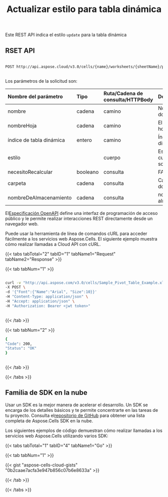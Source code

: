 ﻿---
title: Actualizar estilo para tabla dinámica
second_title: Aspose.Cells Cloud Documen
linktitle: Formatear todo
type: docs
url: /es/pivot-tables/format-all/
aliases: [/update-style-for-pivot-table/]
keywords: Update all cell style for a pivot table
description: Aspose.Cells Cloud REST API admite la actualización de todos los estilos de celda para una tabla dinámica. El SDK es compatible con varios lenguajes de desarrollo, como Android, C#, Go, Java, NodeJS, Perl, PHP, Python, Ruby y Swift.
weight: 100
kwords: Excel, Office Nube, REST API, Hoja de cálculo, PDF, CSV, Json, Markdown, Actualizar estilo para tabla dinámica
---
Este REST API indica el estilo `update` para la tabla dinámica
 
## RSET API
 
```bash
 
POST http://api.aspose.cloud/v3.0/cells/{name}/worksheets/{sheetName}/pivottables/{pivotTableIndex}/FormatAll
 
```
 Los parámetros de la solicitud son:
 
| Nombre del parámetro| Tipo| Ruta/Cadena de consulta/HTTPBody|Descripción|
|:- |:- |:- |:- |
| nombre| cadena| camino| Nombre del documento.|
| nombreHoja| cadena| camino| El nombre de la hoja de trabajo.|
| índice de tabla dinámica| entero| camino| Índice de tabla dinámica|
| estilo|| cuerpo| Estilo dto en el cuerpo de la solicitud.|
| necesitoRecalcular| booleano| consulta|FALSO|
| carpeta| cadena| consulta| Carpeta de documentos.|
| nombreDeAlmacenamiento| cadena| consulta| nombre de almacenamiento.|
 
 El[Especificación OpenAPI](https://apireference.aspose.cloud/cells/#/PivotTables/PostPivotTableStyle) define una interfaz de programación de acceso público y le permite realizar interacciones REST directamente desde un navegador web.
 
Puede usar la herramienta de línea de comandos cURL para acceder fácilmente a los servicios web Aspose.Cells. El siguiente ejemplo muestra cómo realizar llamadas a Cloud API con cURL.
 
{{< tabs tabTotal="2" tabID="1" tabName1="Request" tabName2="Response" >}}
 
{{< tab tabNum="1" >}}
 
```bash
 
curl -v "http://api.aspose.com/v3.0/cells/Sample_Pivot_Table_Example.xls/worksheets/Sheet2/pivottables/0/FormatAll" \
-X POST \
-d '{"Font":{"Name":"Arial", "Size":10}}'
-H "Content-Type: application/json" \
-H "Accept: application/json" \
-H "Authorization: Bearer <jwt token>"
 
```
 
{{< /tab >}}
 
{{< tab tabNum="2" >}}
 
```bash
{
"Code": 200,
"Status": "OK"
}
 
```
 
{{< /tab >}}
 
{{< /tabs >}}
 
## Familia de SDK en la nube
 
 Usar un SDK es la mejor manera de acelerar el desarrollo. Un SDK se encarga de los detalles básicos y te permite concentrarte en las tareas de tu proyecto. Consulta el[repositorio de GitHub](https://github.com/aspose-cells-cloud) para obtener una lista completa de Aspose.Cells SDK en la nube.
 
Los siguientes ejemplos de código demuestran cómo realizar llamadas a los servicios web Aspose.Cells utilizando varios SDK:
 
 
 
{{< tabs tabTotal="1" tabID="4" tabName1="Go" >}}

{{< tab tabNum="1" >}}

{{< gist "aspose-cells-cloud-gists" "0b2caae7acfa3e947b856c07b6e8633a" >}}

{{< /tab >}}

{{< /tabs >}}
